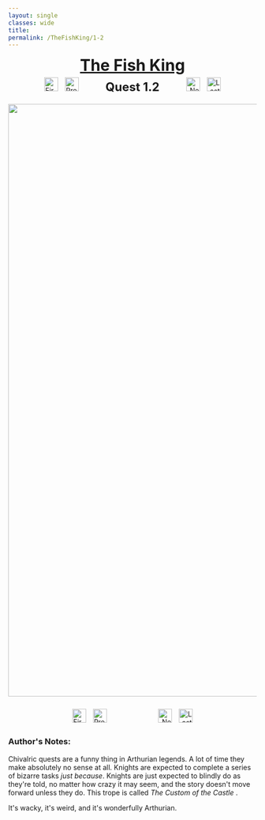 ```yaml
---
layout: single
classes: wide
title: 
permalink: /TheFishKing/1-2
---
```


<div style="text-align:center">
    <a href="/TheFishKing/" style="text-decoration:none; color:inherit">
        <font size="6"><b><u> The Fish King </u></b></font>
    </a>
</div>
<div style="text-align:center">
    <a href="/TheFishKing/titlepage" style="text-decoration:none">
        <img style="height:28px; text-align:left; margin:1%" src="/assets/Misc/first.PNG" alt="First">
    </a>
    <a href="/TheFishKing/1-1" style="text-decoration:none">
        <img style="height:28px; text-align:left; margin-left:1%; margin-right:10%" src="/assets/Misc/prev.PNG" alt="Previous">
    </a>
    <font size="5"><b>Quest 1.2</b></font>
    <a href="/TheFishKing/1-3" style="text-decoration:none">
        <img style="height:28px; text-align:right; margin-left:10%; margin-right:1%" src="/assets/Misc/next.PNG" alt="Next">
    </a>
    <a href="/TheFishKing/last" style="text-decoration:none">
        <img style="height:28px; text-align:right; margin:1%" src="/assets/Misc/last.PNG" alt="Last">
    </a>
</div>

<div style="text-align:center; padding-top:20px;padding-bottom:20px">
    <img style="width:1200px" src="/assets/TheFishKing/2.PNG" alt="The Fish King">
</div>

<div style="text-align:center">
    <a href="/TheFishKing/titlepage" style="text-decoration:none">
        <img style="height:28px; text-align:left; margin:1%" src="/assets/Misc/first.PNG" alt="First">
    </a>
    <a href="/TheFishKing/1-1" style="text-decoration:none">
        <img style="height:28px; text-align:left; margin-left:1%; margin-right:10%" src="/assets/Misc/prev.PNG" alt="Previous">
    </a>
    <a href="/TheFishKing/1-3" style="text-decoration:none">
        <img style="height:28px; text-align:right; margin-left:10%; margin-right:1%" src="/assets/Misc/next.PNG" alt="Next">
    </a>
    <a href="/TheFishKing/last" style="text-decoration:none">
        <img style="height:28px; text-align:right; margin:1%" src="/assets/Misc/last.PNG" alt="Last">
    </a>
</div>

<h3> Author's Notes:</h3>

Chivalric quests are a funny thing in Arthurian legends. A lot of time they make absolutely no sense at all. Knights
are expected to complete a series of bizarre tasks <i> just because</i>. Knights are just expected to blindly do as 
they're told, no matter how crazy it may seem, and the story doesn't move forward
unless they do. This trope is called <i> The Custom of the Castle </i>. 

It's wacky, it's weird, and it's wonderfully Arthurian. 

